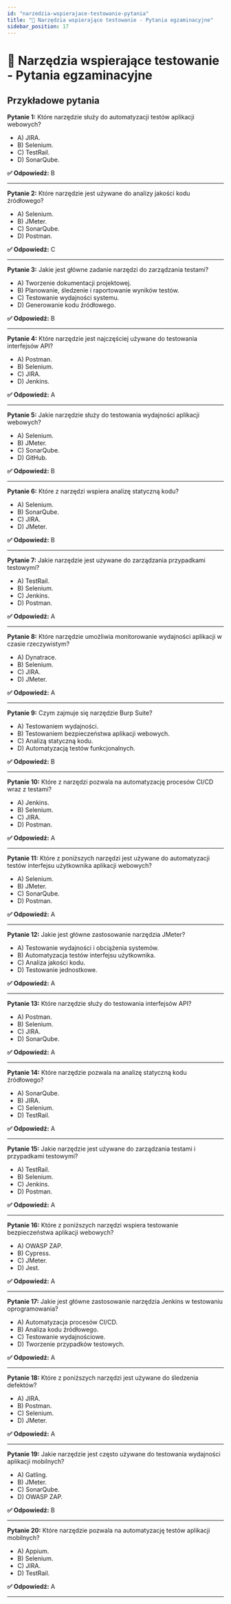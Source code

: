 ```yaml
---
id: "narzedzia-wspierajace-testowanie-pytania"
title: "📘 Narzędzia wspierające testowanie - Pytania egzaminacyjne"
sidebar_position: 17
---
```


# 📘 Narzędzia wspierające testowanie - Pytania egzaminacyjne

## Przykładowe pytania

**Pytanie 1:** Które narzędzie służy do automatyzacji testów aplikacji webowych?

- A) JIRA.
- B) Selenium.
- C) TestRail.
- D) SonarQube.

**✅ Odpowiedź:** B

---

**Pytanie 2:** Które narzędzie jest używane do analizy jakości kodu źródłowego?

- A) Selenium.
- B) JMeter.
- C) SonarQube.
- D) Postman.

**✅ Odpowiedź:** C

---

**Pytanie 3:** Jakie jest główne zadanie narzędzi do zarządzania testami?

- A) Tworzenie dokumentacji projektowej.
- B) Planowanie, śledzenie i raportowanie wyników testów.
- C) Testowanie wydajności systemu.
- D) Generowanie kodu źródłowego.

**✅ Odpowiedź:** B

---

**Pytanie 4:** Które narzędzie jest najczęściej używane do testowania interfejsów API?

- A) Postman.
- B) Selenium.
- C) JIRA.
- D) Jenkins.

**✅ Odpowiedź:** A

---

**Pytanie 5:** Jakie narzędzie służy do testowania wydajności aplikacji webowych?

- A) Selenium.
- B) JMeter.
- C) SonarQube.
- D) GitHub.

**✅ Odpowiedź:** B

---

**Pytanie 6:** Które z narzędzi wspiera analizę statyczną kodu?

- A) Selenium.
- B) SonarQube.
- C) JIRA.
- D) JMeter.

**✅ Odpowiedź:** B

---

**Pytanie 7:** Jakie narzędzie jest używane do zarządzania przypadkami testowymi?

- A) TestRail.
- B) Selenium.
- C) Jenkins.
- D) Postman.

**✅ Odpowiedź:** A

---

**Pytanie 8:** Które narzędzie umożliwia monitorowanie wydajności aplikacji w czasie rzeczywistym?

- A) Dynatrace.
- B) Selenium.
- C) JIRA.
- D) JMeter.

**✅ Odpowiedź:** A

---

**Pytanie 9:** Czym zajmuje się narzędzie Burp Suite?

- A) Testowaniem wydajności.
- B) Testowaniem bezpieczeństwa aplikacji webowych.
- C) Analizą statyczną kodu.
- D) Automatyzacją testów funkcjonalnych.

**✅ Odpowiedź:** B

---

**Pytanie 10:** Które z narzędzi pozwala na automatyzację procesów CI/CD wraz z testami?

- A) Jenkins.
- B) Selenium.
- C) JIRA.
- D) Postman.

**✅ Odpowiedź:** A

---

**Pytanie 11:** Które z poniższych narzędzi jest używane do automatyzacji testów interfejsu użytkownika aplikacji webowych?

- A) Selenium.
- B) JMeter.
- C) SonarQube.
- D) Postman.

**✅ Odpowiedź:** A

---

**Pytanie 12:** Jakie jest główne zastosowanie narzędzia JMeter?

- A) Testowanie wydajności i obciążenia systemów.
- B) Automatyzacja testów interfejsu użytkownika.
- C) Analiza jakości kodu.
- D) Testowanie jednostkowe.

**✅ Odpowiedź:** A

---

**Pytanie 13:** Które narzędzie służy do testowania interfejsów API?

- A) Postman.
- B) Selenium.
- C) JIRA.
- D) SonarQube.

**✅ Odpowiedź:** A

---

**Pytanie 14:** Które narzędzie pozwala na analizę statyczną kodu źródłowego?

- A) SonarQube.
- B) JIRA.
- C) Selenium.
- D) TestRail.

**✅ Odpowiedź:** A

---

**Pytanie 15:** Jakie narzędzie jest używane do zarządzania testami i przypadkami testowymi?

- A) TestRail.
- B) Selenium.
- C) Jenkins.
- D) Postman.

**✅ Odpowiedź:** A

---

**Pytanie 16:** Które z poniższych narzędzi wspiera testowanie bezpieczeństwa aplikacji webowych?

- A) OWASP ZAP.
- B) Cypress.
- C) JMeter.
- D) Jest.

**✅ Odpowiedź:** A

---

**Pytanie 17:** Jakie jest główne zastosowanie narzędzia Jenkins w testowaniu oprogramowania?

- A) Automatyzacja procesów CI/CD.
- B) Analiza kodu źródłowego.
- C) Testowanie wydajnościowe.
- D) Tworzenie przypadków testowych.

**✅ Odpowiedź:** A

---

**Pytanie 18:** Które z poniższych narzędzi jest używane do śledzenia defektów?

- A) JIRA.
- B) Postman.
- C) Selenium.
- D) JMeter.

**✅ Odpowiedź:** A

---

**Pytanie 19:** Jakie narzędzie jest często używane do testowania wydajności aplikacji mobilnych?

- A) Gatling.
- B) JMeter.
- C) SonarQube.
- D) OWASP ZAP.

**✅ Odpowiedź:** B

---

**Pytanie 20:** Które narzędzie pozwala na automatyzację testów aplikacji mobilnych?

- A) Appium.
- B) Selenium.
- C) JIRA.
- D) TestRail.

**✅ Odpowiedź:** A

---

